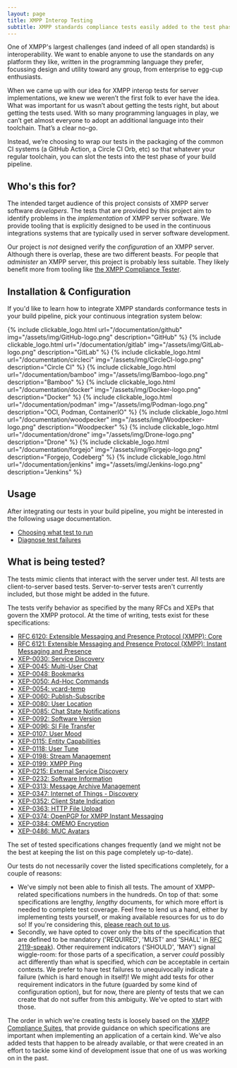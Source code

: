 ```yaml
---
layout: page
title: XMPP Interop Testing
subtitle: XMPP standards compliance tests easily added to the test phase of your build pipeline
---
```


One of XMPP's largest challenges (and indeed of all open standards) is interoperability. We want to enable anyone to use the standards on any platform they like, written in the programming language they prefer, focussing design and utility toward any group, from enterprise to egg-cup enthusiasts.

When we came up with our idea for XMPP interop tests for server implementations, we knew we weren’t the first folk to ever have the idea. What was important for us wasn’t about getting the tests right, but about getting the tests used. With so many programming languages in play, we can’t get almost everyone to adopt an additional language into their toolchain. That’s a clear no-go.

Instead, we’re choosing to wrap our tests in the packaging of the common CI systems (a GitHub Action, a Circle CI Orb, etc) so that whatever your regular toolchain, you can slot the tests into the test phase of your build pipeline.

## Who's this for?

The intended target audience of this project consists of XMPP server software _developers_. The tests that are provided by this project aim to identify problems in the _implementation_ of XMPP server software.  We provide tooling that is explicitly designed to be used in the continuous integrations systems that are typically used in server software development.

Our project is _not_ designed verify the _configuration_ of an XMPP server. Although there is overlap, these are two different beasts. For people that _administer_ an XMPP server, this project is probably less suitable. They likely benefit more from tooling like [the XMPP Compliance Tester](https://compliance.conversations.im/).

## Installation & Configuration

If you'd like to learn how to integrate XMPP standards conformance tests in your build pipeline, pick your continuous integration system below:

<div style="display:grid; grid-template-columns: repeat(auto-fit, minmax(150px, 1fr)); gap: 0.5em;">
{% include clickable_logo.html url="/documentation/github" img="/assets/img/GitHub-logo.png" description="GitHub" %}
{% include clickable_logo.html url="/documentation/gitlab" img="/assets/img/GitLab-logo.png" description="GitLab" %}
{% include clickable_logo.html url="/documentation/circleci" img="/assets/img/CircleCI-logo.png" description="Circle CI" %}
{% include clickable_logo.html url="/documentation/bamboo" img="/assets/img/Bamboo-logo.png" description="Bamboo" %}
{% include clickable_logo.html url="/documentation/docker" img="/assets/img/Docker-logo.png" description="Docker" %}
{% include clickable_logo.html url="/documentation/podman" img="/assets/img/Podman-logo.png" description="OCI, Podman, ContainerIO" %}
{% include clickable_logo.html url="/documentation/woodpecker" img="/assets/img/Woodpecker-logo.png" description="Woodpecker" %}
{% include clickable_logo.html url="/documentation/drone" img="/assets/img/Drone-logo.png" description="Drone" %}
{% include clickable_logo.html url="/documentation/forgejo" img="/assets/img/Forgejo-logo.png" description="Forgejo, Codeberg" %}
{% include clickable_logo.html url="/documentation/jenkins" img="/assets/img/Jenkins-logo.png" description="Jenkins" %}
</div>

## Usage

After integrating our tests in your build pipeline, you might be interested in the following usage documentation.

- [Choosing what test to run](/documentation/selecting-tests)
- [Diagnose test failures](/documentation/diagnose-test-failures)

## What is being tested?

The tests mimic clients that interact with the server under test. All tests are client-to-server based tests. Server-to-server tests aren't currently included, but those might be added in the future.

The tests verify behavior as specified by the many RFCs and XEPs that govern the XMPP protocol. At the time of writing, tests exist for these specifications:

- [RFC 6120: Extensible Messaging and Presence Protocol (XMPP): Core](https://datatracker.ietf.org/doc/html/rfc6120)
- [RFC 6121: Extensible Messaging and Presence Protocol (XMPP): Instant Messaging and Presence](https://datatracker.ietf.org/doc/html/rfc6121)
- [XEP-0030: Service Discovery](https://xmpp.org/extensions/xep-0030.html)
- [XEP-0045: Multi-User Chat](https://xmpp.org/extensions/xep-0045.html)
- [XEP-0048: Bookmarks](https://xmpp.org/extensions/xep-0048.html)
- [XEP-0050: Ad-Hoc Commands](https://xmpp.org/extensions/xep-0050.html)
- [XEP-0054: vcard-temp](https://xmpp.org/extensions/xep-0054.html)
- [XEP-0060: Publish-Subscribe](https://xmpp.org/extensions/xep-0060.html)
- [XEP-0080: User Location](https://xmpp.org/extensions/xep-0080.html)
- [XEP-0085: Chat State Notifications](https://xmpp.org/extensions/xep-0085.html)
- [XEP-0092: Software Version](https://xmpp.org/extensions/xep-0092.html)
- [XEP-0096: SI File Transfer](https://xmpp.org/extensions/xep-0096.html)
- [XEP-0107: User Mood](https://xmpp.org/extensions/xep-0107.html)
- [XEP-0115: Entity Capabilities](https://xmpp.org/extensions/xep-0115.html)
- [XEP-0118: User Tune](https://xmpp.org/extensions/xep-0118.html)
- [XEP-0198: Stream Management](https://xmpp.org/extensions/xep-0198.html)
- [XEP-0199: XMPP Ping](https://xmpp.org/extensions/xep-0199.html)
- [XEP-0215: External Service Discovery](https://xmpp.org/extensions/xep-0215.html)
- [XEP-0232: Software Information](https://xmpp.org/extensions/xep-0232.html)
- [XEP-0313: Message Archive Management](https://xmpp.org/extensions/xep-0313.html)
- [XEP-0347: Internet of Things - Discovery](https://xmpp.org/extensions/xep-0347.html)
- [XEP-0352: Client State Indication](https://xmpp.org/extensions/xep-0352.html)
- [XEP-0363: HTTP File Upload](https://xmpp.org/extensions/xep-0363.html)
- [XEP-0374: OpenPGP for XMPP Instant Messaging](https://xmpp.org/extensions/xep-0374.html)
- [XEP-0384: OMEMO Encryption](https://xmpp.org/extensions/xep-0384.html)
- [XEP-0486: MUC Avatars](https://xmpp.org/extensions/xep-0486.html)

The set of tested specifications changes frequently (and we might not be the best at keeping the list on this page completely up-to-date).

Our tests do not necessarily cover the listed specifications completely, for a couple of reasons:
- We've simply not been able to finish all tests. The amount of XMPP-related specifications numbers in the hundreds. On top of that: some specifications are lengthy, _lengthy_ documents, for which more effort is needed to complete test coverage. Feel free to lend us a hand, either by implementing tests yourself, or making available resources for us to do so! If you're considering this, [please reach out to us](/contact).
- Secondly, we have opted to cover only the bits of the specification that are defined to be mandatory ('REQUIRED', 'MUST' and 'SHALL' in [RFC 2119-speak](https://datatracker.ietf.org/doc/html/rfc2119)). Other requirement indicators ('SHOULD', 'MAY') signal wiggle-room: for those parts of a specification, a server _could_ possibly act differently than what is specified, which _can_ be acceptable in certain contexts. We prefer to have test failures to unequivocally indicate a failure (which is hard enough in itself)! We might add tests for other requirement indicators in the future (guarded by some kind of configuration option), but for now, there are plenty of tests that we can create that do not suffer from this ambiguity. We've opted to start with those.

The order in which we're creating tests is loosely based on the [XMPP Compliance Suites](https://xmpp.org/about/compliance-suites/), that provide guidance on which specifications are important when implementing an application of a certain kind. We've also added tests that happen to be already available, or that were created in an effort to tackle some kind of development issue that one of us was working on in the past.
